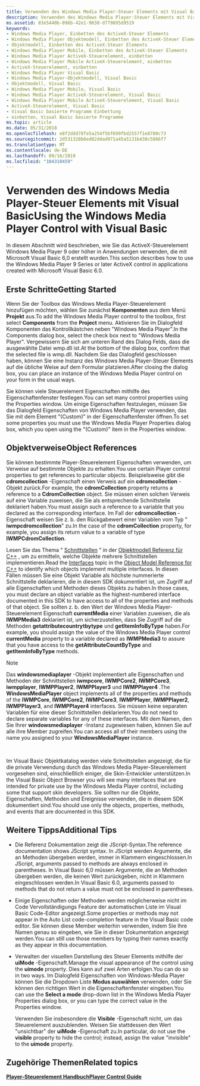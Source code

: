 ```yaml
---
title: Verwenden des Windows Media Player-Steuer Elements mit Visual Basic
description: Verwenden des Windows Media Player-Steuer Elements mit Visual Basic
ms.assetid: 83e5440b-096b-42e1-9038-d779895d9519
keywords:
- Windows Media Player, Einbetten des ActiveX-Steuer Elements
- Windows Media Player Objektmodell, Einbetten des ActiveX-Steuer Elements
- Objektmodell, Einbetten des ActiveX-Steuer Elements
- Windows Media Player Mobile, Einbetten des ActiveX-Steuer Elements
- Windows Media Player ActiveX-Steuerelement, einbetten
- Windows Media Player Mobile ActiveX-Steuerelement, einbetten
- ActiveX-Steuerelement, einbetten
- Windows Media Player Visual Basic
- Windows Media Player-Objektmodell, Visual Basic
- Objektmodell, Visual Basic
- Windows Media Player Mobile, Visual Basic
- Windows Media Player ActiveX-Steuerelement, Visual Basic
- Windows Media Player Mobile ActiveX-Steuerelement, Visual Basic
- ActiveX-Steuerelement, Visual Basic
- Visual Basic basierte Programm Einbettung
- einbetten, Visual Basic basierte Programme
ms.topic: article
ms.date: 05/31/2018
ms.openlocfilehash: e8f2ddd78fe5a254f5bf699fbd2557f1e8700c73
ms.sourcegitcommit: 2d531328b6ed82d4ad971a45a5131b430c5866f7
ms.translationtype: MT
ms.contentlocale: de-DE
ms.lasthandoff: 09/16/2019
ms.locfileid: "104310459"
---
```

# <a name="using-the-windows-media-player-control-with-visual-basic"></a><span data-ttu-id="8971d-119">Verwenden des Windows Media Player-Steuer Elements mit Visual Basic</span><span class="sxs-lookup"><span data-stu-id="8971d-119">Using the Windows Media Player Control with Visual Basic</span></span>

<span data-ttu-id="8971d-120">In diesem Abschnitt wird beschrieben, wie Sie das ActiveX-Steuerelement Windows Media Player 9 oder höher in Anwendungen verwenden, die mit Microsoft Visual Basic 6,0 erstellt wurden.</span><span class="sxs-lookup"><span data-stu-id="8971d-120">This section describes how to use the Windows Media Player 9 Series or later ActiveX control in applications created with Microsoft Visual Basic 6.0.</span></span>

## <a name="getting-started"></a><span data-ttu-id="8971d-121">Erste Schritte</span><span class="sxs-lookup"><span data-stu-id="8971d-121">Getting Started</span></span>

<span data-ttu-id="8971d-122">Wenn Sie der Toolbox das Windows Media Player-Steuerelement hinzufügen möchten, wählen Sie zunächst **Komponenten** aus dem Menü **Projekt** aus.</span><span class="sxs-lookup"><span data-stu-id="8971d-122">To add the Windows Media Player control to the toolbox, first select **Components** from the **Project** menu.</span></span> <span data-ttu-id="8971d-123">Aktivieren Sie im Dialogfeld Komponenten das Kontrollkästchen neben "Windows Media Player".</span><span class="sxs-lookup"><span data-stu-id="8971d-123">In the Components dialog box, select the check box next to "Windows Media Player".</span></span> <span data-ttu-id="8971d-124">Vergewissern Sie sich am unteren Rand des Dialog Felds, dass die ausgewählte Datei wmp.dll ist.</span><span class="sxs-lookup"><span data-stu-id="8971d-124">At the bottom of the dialog box, confirm that the selected file is wmp.dll.</span></span> <span data-ttu-id="8971d-125">Nachdem Sie das Dialogfeld geschlossen haben, können Sie eine Instanz des Windows Media Player-Steuer Elements auf die übliche Weise auf dem Formular platzieren.</span><span class="sxs-lookup"><span data-stu-id="8971d-125">After closing the dialog box, you can place an instance of the Windows Media Player control on your form in the usual ways.</span></span>

<span data-ttu-id="8971d-126">Sie können viele Steuerelement Eigenschaften mithilfe des Eigenschaftenfenster festlegen.</span><span class="sxs-lookup"><span data-stu-id="8971d-126">You can set many control properties using the Properties window.</span></span> <span data-ttu-id="8971d-127">Um einige Eigenschaften festzulegen, müssen Sie das Dialogfeld Eigenschaften von Windows Media Player verwenden, das Sie mit dem Element "(Custom)" in der Eigenschaftenfenster öffnen.</span><span class="sxs-lookup"><span data-stu-id="8971d-127">To set some properties you must use the Windows Media Player Properties dialog box, which you open using the "(Custom)" item in the Properties window.</span></span>

## <a name="object-references"></a><span data-ttu-id="8971d-128">Objektverweise</span><span class="sxs-lookup"><span data-stu-id="8971d-128">Object References</span></span>

<span data-ttu-id="8971d-129">Sie können bestimmte Player-Steuerelement Eigenschaften verwenden, um Verweise auf bestimmte Objekte zu erhalten.</span><span class="sxs-lookup"><span data-stu-id="8971d-129">You use certain Player control properties to get references to particular objects.</span></span> <span data-ttu-id="8971d-130">Beispielsweise gibt die **cdromcollection** -Eigenschaft einen Verweis auf ein **cdromcollection** -Objekt zurück.</span><span class="sxs-lookup"><span data-stu-id="8971d-130">For example, the **cdromCollection** property returns a reference to a **CdromCollection** object.</span></span> <span data-ttu-id="8971d-131">Sie müssen einen solchen Verweis auf eine Variable zuweisen, die Sie als entsprechende Schnittstelle deklariert haben.</span><span class="sxs-lookup"><span data-stu-id="8971d-131">You must assign such a reference to a variable that you declared as the corresponding interface.</span></span> <span data-ttu-id="8971d-132">Im Fall der **cdromcollection** -Eigenschaft weisen Sie z. b. den Rückgabewert einer Variablen vom Typ " **iwmpcdromcollection**" zu.</span><span class="sxs-lookup"><span data-stu-id="8971d-132">In the case of the **cdromCollection** property, for example, you assign its return value to a variable of type **IWMPCdromCollection**.</span></span>

<span data-ttu-id="8971d-133">Lesen Sie das Thema " [Schnittstellen](interfaces.md) " in der [Objektmodell Referenz für C++](object-model-reference-for-c.md) , um zu ermitteln, welche Objekte mehrere Schnittstellen implementieren.</span><span class="sxs-lookup"><span data-stu-id="8971d-133">Read the [Interfaces](interfaces.md) topic in the [Object Model Reference for C++](object-model-reference-for-c.md) to identify which objects implement multiple interfaces.</span></span> <span data-ttu-id="8971d-134">In diesen Fällen müssen Sie eine Objekt Variable als höchste nummerierte Schnittstelle deklarieren, die in diesem SDK dokumentiert ist, um Zugriff auf alle Eigenschaften und Methoden dieses Objekts zu haben.</span><span class="sxs-lookup"><span data-stu-id="8971d-134">In those cases, you must declare an object variable as the highest-numbered interface documented in this SDK to have access to all of the properties and methods of that object.</span></span> <span data-ttu-id="8971d-135">Sie sollten z. b. den Wert der Windows Media Player-Steuerelement Eigenschaft **currentMedia** einer Variablen zuweisen, die als **IWMPMedia3** deklariert ist, um sicherzustellen, dass Sie Zugriff auf die Methoden **getattributecountrytbytype** und **getItemInfoByType** haben.</span><span class="sxs-lookup"><span data-stu-id="8971d-135">For example, you should assign the value of the Windows Media Player control **currentMedia** property to a variable declared as **IWMPMedia3** to assure that you have access to the **getAttributeCountByType** and **getItemInfoByType** methods.</span></span>

> [!Note]  
> <span data-ttu-id="8971d-136">Das **windowsmediaplayer** -Objekt implementiert alle Eigenschaften und Methoden der Schnittstellen **iwmpcore**, **IWMPCore2**, **IWMPCore3**, **iwmpplayer**, **IWMPPlayer2**, **IWMPPlayer3** und **IWMPPlayer4** .</span><span class="sxs-lookup"><span data-stu-id="8971d-136">The **WindowsMediaPlayer** object implements all of the properties and methods of the **IWMPCore**, **IWMPCore2**, **IWMPCore3**, **IWMPPlayer**, **IWMPPlayer2**, **IWMPPlayer3**, and **IWMPPlayer4** interfaces.</span></span> <span data-ttu-id="8971d-137">Sie müssen keine separaten Variablen für eine dieser Schnittstellen deklarieren.</span><span class="sxs-lookup"><span data-stu-id="8971d-137">You do not need to declare separate variables for any of these interfaces.</span></span> <span data-ttu-id="8971d-138">Mit dem Namen, den Sie Ihrer **windowsmediaplayer** -Instanz zugewiesen haben, können Sie auf alle ihre Member zugreifen.</span><span class="sxs-lookup"><span data-stu-id="8971d-138">You can access all of their members using the name you assigned to your **WindowsMediaPlayer** instance.</span></span>

 

<span data-ttu-id="8971d-139">Im Visual Basic Objektkatalog werden viele Schnittstellen angezeigt, die für die private Verwendung durch das Windows Media Player-Steuerelement vorgesehen sind, einschließlich einiger, die Skin-Entwickler unterstützen.</span><span class="sxs-lookup"><span data-stu-id="8971d-139">In the Visual Basic Object Browser you will see many interfaces that are intended for private use by the Windows Media Player control, including some that support skin developers.</span></span> <span data-ttu-id="8971d-140">Sie sollten nur die Objekte, Eigenschaften, Methoden und Ereignisse verwenden, die in diesem SDK dokumentiert sind.</span><span class="sxs-lookup"><span data-stu-id="8971d-140">You should use only the objects, properties, methods, and events that are documented in this SDK.</span></span>

## <a name="additional-tips"></a><span data-ttu-id="8971d-141">Weitere Tipps</span><span class="sxs-lookup"><span data-stu-id="8971d-141">Additional Tips</span></span>

-   <span data-ttu-id="8971d-142">Die Referenz Dokumentation zeigt die JScript-Syntax.</span><span class="sxs-lookup"><span data-stu-id="8971d-142">The reference documentation shows JScript syntax.</span></span> <span data-ttu-id="8971d-143">In JScript werden Argumente, die an Methoden übergeben werden, immer in Klammern eingeschlossen.</span><span class="sxs-lookup"><span data-stu-id="8971d-143">In JScript, arguments passed to methods are always enclosed in parentheses.</span></span> <span data-ttu-id="8971d-144">In Visual Basic 6,0 müssen Argumente, die an Methoden übergeben werden, die keinen Wert zurückgeben, nicht in Klammern eingeschlossen werden.</span><span class="sxs-lookup"><span data-stu-id="8971d-144">In Visual Basic 6.0, arguments passed to methods that do not return a value must not be enclosed in parentheses.</span></span>
-   <span data-ttu-id="8971d-145">Einige Eigenschaften oder Methoden werden möglicherweise nicht im Code Vervollständigungs Feature der automatischen Liste im Visual Basic Code-Editor angezeigt.</span><span class="sxs-lookup"><span data-stu-id="8971d-145">Some properties or methods may not appear in the Auto List code-completion feature in the Visual Basic code editor.</span></span> <span data-ttu-id="8971d-146">Sie können diese Member weiterhin verwenden, indem Sie Ihre Namen genau so eingeben, wie Sie in dieser Dokumentation angezeigt werden.</span><span class="sxs-lookup"><span data-stu-id="8971d-146">You can still use those members by typing their names exactly as they appear in this documentation.</span></span>
-   <span data-ttu-id="8971d-147">Verwalten der visuellen Darstellung des Steuer Elements mithilfe der **uiMode** -Eigenschaft.</span><span class="sxs-lookup"><span data-stu-id="8971d-147">Manage the visual appearance of the control using the **uimode** property.</span></span> <span data-ttu-id="8971d-148">Dies kann auf zwei Arten erfolgen.</span><span class="sxs-lookup"><span data-stu-id="8971d-148">You can do so in two ways.</span></span> <span data-ttu-id="8971d-149">Im Dialogfeld Eigenschaften von Windows-Media Player können Sie die Dropdown Liste **Modus auswählen** verwenden, oder Sie können den richtigen Wert in die Eigenschaftenfenster eingeben.</span><span class="sxs-lookup"><span data-stu-id="8971d-149">You can use the **Select a mode** drop-down list in the Windows Media Player Properties dialog box, or you can type the correct value in the Properties window.</span></span>

    <span data-ttu-id="8971d-150">Verwenden Sie insbesondere die **Visible** -Eigenschaft nicht, um das Steuerelement auszublenden. Weisen Sie stattdessen den Wert "unsichtbar" der **uiMode** -Eigenschaft zu.</span><span class="sxs-lookup"><span data-stu-id="8971d-150">In particular, do not use the **visible** property to hide the control; instead, assign the value "invisible" to the **uimode** property.</span></span>

## <a name="related-topics"></a><span data-ttu-id="8971d-151">Zugehörige Themen</span><span class="sxs-lookup"><span data-stu-id="8971d-151">Related topics</span></span>

<dl> <dt>

[<span data-ttu-id="8971d-152">**Player-Steuerelement Handbuch**</span><span class="sxs-lookup"><span data-stu-id="8971d-152">**Player Control Guide**</span></span>](player-control-guide.md)
</dt> </dl>

 

 




